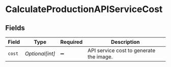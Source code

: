 # CalculateProductionAPIServiceCost


## Fields

| Field                                   | Type                                    | Required                                | Description                             |
| --------------------------------------- | --------------------------------------- | --------------------------------------- | --------------------------------------- |
| `cost`                                  | *Optional[int]*                         | :heavy_minus_sign:                      | API service cost to generate the image. |
